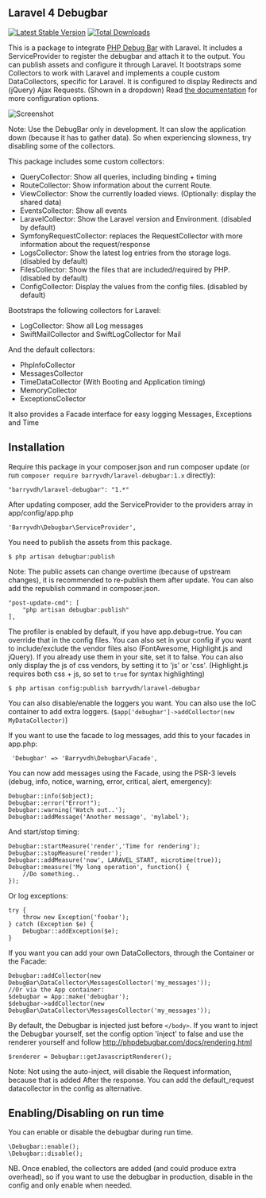 ## Laravel 4 Debugbar
[![Latest Stable Version](https://poser.pugx.org/barryvdh/laravel-debugbar/version.png)](https://packagist.org/packages/barryvdh/laravel-debugbar) [![Total Downloads](https://poser.pugx.org/barryvdh/laravel-debugbar/d/total.png)](https://packagist.org/packages/barryvdh/laravel-debugbar)

This is a package to integrate [PHP Debug Bar](http://phpdebugbar.com/) with Laravel.
It includes a ServiceProvider to register the debugbar and attach it to the output. You can publish assets and configure it through Laravel.
It bootstraps some Collectors to work with Laravel and implements a couple custom DataCollectors, specific for Laravel.
It is configured to display Redirects and (jQuery) Ajax Requests. (Shown in a dropdown)
Read [the documentation](http://phpdebugbar.com/docs/) for more configuration options.

![Screenshot](http://i.imgur.com/zKUT5F9.png)

Note: Use the DebugBar only in development. It can slow the application down (because it has to gather data). So when experiencing slowness, try disabling some of the collectors.

This package includes some custom collectors:
 - QueryCollector: Show all queries, including binding + timing
 - RouteCollector: Show information about the current Route.
 - ViewCollector: Show the currently loaded views. (Optionally: display the shared data)
 - EventsCollector: Show all events
 - LaravelCollector: Show the Laravel version and Environment. (disabled by default)
 - SymfonyRequestCollector: replaces the RequestCollector with more information about the request/response
 - LogsCollector: Show the latest log entries from the storage logs. (disabled by default)
 - FilesCollector: Show the files that are included/required by PHP. (disabled by default)
 - ConfigCollector: Display the values from the config files. (disabled by default)

Bootstraps the following collectors for Laravel:
 - LogCollector: Show all Log messages
 - SwiftMailCollector and SwiftLogCollector for Mail

And the default collectors:
 - PhpInfoCollector
 - MessagesCollector
 - TimeDataCollector (With Booting and Application timing)
 - MemoryCollector
 - ExceptionsCollector

It also provides a Facade interface for easy logging Messages, Exceptions and Time

## Installation

Require this package in your composer.json and run composer update (or run `composer require barryvdh/laravel-debugbar:1.x` directly):

    "barryvdh/laravel-debugbar": "1.*"

After updating composer, add the ServiceProvider to the providers array in app/config/app.php

    'Barryvdh\Debugbar\ServiceProvider',

You need to publish the assets from this package.

    $ php artisan debugbar:publish

Note: The public assets can change overtime (because of upstream changes), it is recommended to re-publish them after update. You can also add the republish command in composer.json.

    "post-update-cmd": [
        "php artisan debugbar:publish"
    ],

The profiler is enabled by default, if you have app.debug=true. You can override that in the config files.
You can also set in your config if you want to include/exclude the vendor files also (FontAwesome, Highlight.js and jQuery). If you already use them in your site, set it to false.
You can also only display the js of css vendors, by setting it to 'js' or 'css'. (Highlight.js requires both css + js, so set to `true` for syntax highlighting)

    $ php artisan config:publish barryvdh/laravel-debugbar

You can also disable/enable the loggers you want. You can also use the IoC container to add extra loggers. (`$app['debugbar']->addCollector(new MyDataCollector)`)

If you want to use the facade to log messages, add this to your facades in app.php:

     'Debugbar' => 'Barryvdh\Debugbar\Facade',

You can now add messages using the Facade, using the PSR-3 levels (debug, info, notice, warning, error, critical, alert, emergency):

    Debugbar::info($object);
    Debugbar::error("Error!");
    Debugbar::warning('Watch out..');
    Debugbar::addMessage('Another message', 'mylabel');

And start/stop timing:

    Debugbar::startMeasure('render','Time for rendering');
    Debugbar::stopMeasure('render');
    Debugbar::addMeasure('now', LARAVEL_START, microtime(true));
    Debugbar::measure('My long operation', function() {
        //Do something..
    });

Or log exceptions:

    try {
        throw new Exception('foobar');
    } catch (Exception $e) {
        Debugbar::addException($e);
    }

If you want you can add your own DataCollectors, through the Container or the Facade:

    Debugbar::addCollector(new DebugBar\DataCollector\MessagesCollector('my_messages'));
    //Or via the App container:
    $debugbar = App::make('debugbar');
    $debugbar->addCollector(new DebugBar\DataCollector\MessagesCollector('my_messages'));

By default, the Debugbar is injected just before `</body>`. If you want to inject the Debugbar yourself,
set the config option 'inject' to false and use the renderer yourself and follow http://phpdebugbar.com/docs/rendering.html

    $renderer = Debugbar::getJavascriptRenderer();

Note: Not using the auto-inject, will disable the Request information, because that is added After the response.
You can add the default_request datacollector in the config as alternative.

## Enabling/Disabling on run time
You can enable or disable the debugbar during run time.

    \Debugbar::enable();
    \Debugbar::disable();

NB. Once enabled, the collectors are added (and could produce extra overhead), so if you want to use the debugbar in production, disable in the config and only enable when needed.
